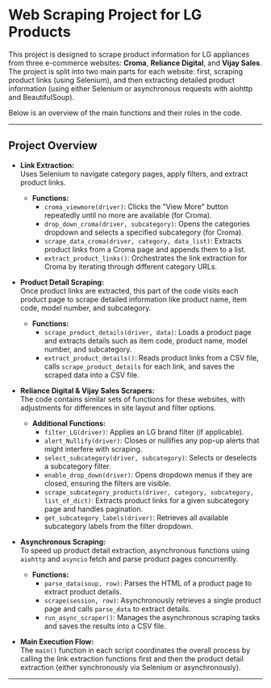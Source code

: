 # Web Scraping Project for LG Products

This project is designed to scrape product information for LG appliances from three e-commerce websites: **Croma**, **Reliance Digital**, and **Vijay Sales**. The project is split into two main parts for each website: first, scraping product links (using Selenium), and then extracting detailed product information (using either Selenium or asynchronous requests with aiohttp and BeautifulSoup).

Below is an overview of the main functions and their roles in the code.

---

## Project Overview

- **Link Extraction:**  
  Uses Selenium to navigate category pages, apply filters, and extract product links.  
  - **Functions:**  
    - `croma_viewmore(driver)`: Clicks the "View More" button repeatedly until no more are available (for Croma).  
    - `drop_down_croma(driver, subcategory)`: Opens the categories dropdown and selects a specified subcategory (for Croma).  
    - `scrape_data_croma(driver, category, data_list)`: Extracts product links from a Croma page and appends them to a list.  
    - `extract_product_links()`: Orchestrates the link extraction for Croma by iterating through different category URLs.

- **Product Detail Scraping:**  
  Once product links are extracted, this part of the code visits each product page to scrape detailed information like product name, item code, model number, and subcategory.  
  - **Functions:**  
    - `scrape_product_details(driver, data)`: Loads a product page and extracts details such as item code, product name, model number, and subcategory.  
    - `extract_product_details()`: Reads product links from a CSV file, calls `scrape_product_details` for each link, and saves the scraped data into a CSV file.

- **Reliance Digital & Vijay Sales Scrapers:**  
  The code contains similar sets of functions for these websites, with adjustments for differences in site layout and filter options.  
  - **Additional Functions:**  
    - `filter_LG(driver)`: Applies an LG brand filter (if applicable).  
    - `alert_Nullify(driver)`: Closes or nullifies any pop-up alerts that might interfere with scraping.  
    - `select_subcategory(driver, subcategory)`: Selects or deselects a subcategory filter.  
    - `enable_drop_down(driver)`: Opens dropdown menus if they are closed, ensuring the filters are visible.  
    - `scrape_subcategory_products(driver, category, subcategory, list_of_dict)`: Extracts product links for a given subcategory page and handles pagination.
    - `get_subcategory_labels(driver)`: Retrieves all available subcategory labels from the filter dropdown.

- **Asynchronous Scraping:**  
  To speed up product detail extraction, asynchronous functions using `aiohttp` and `asyncio` fetch and parse product pages concurrently.  
  - **Functions:**  
    - `parse_data(soup, row)`: Parses the HTML of a product page to extract product details.  
    - `scrape(session, row)`: Asynchronously retrieves a single product page and calls `parse_data` to extract details.  
    - `run_async_scraper()`: Manages the asynchronous scraping tasks and saves the results into a CSV file.

- **Main Execution Flow:**  
  The `main()` function in each script coordinates the overall process by calling the link extraction functions first and then the product detail extraction (either synchronously via Selenium or asynchronously).

---


